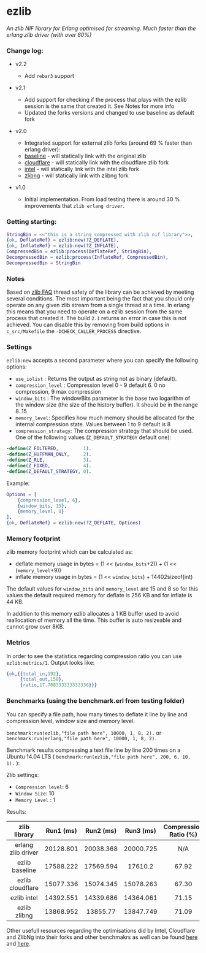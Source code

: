 # ezlib

*An zlib NIF library for Erlang optimised for streaming. Much faster than the erlang zlib driver (with over 60%)* 

### Change log:

- v2.2
    - Add `rebar3` support

- v2.1
    - Add support for checking if the process that plays with the ezlib session is the same that created it. See Notes for more info
    - Updated the forks versions and changed to use baseline as default fork

- v2.0
    - Integrated support for external zlib forks (around 69 % faster than erlang driver):
    - [baseline][1] - will statically link with the original zlib
    - [cloudflare][2] - will statically link with the cloudflare zlib fork
    - [intel][3] - will statically link with the intel zlib fork
    - [zlibng][4] - will statically link with zlibng fork
- v1.0
    - Initial implementation. From load testing there is around 30 % improvements that `zlib erlang driver`.

### Getting starting:

```erlang
StringBin = <<"this is a string compressed with zlib nif library">>,
{ok, DeflateRef} = ezlib:new(?Z_DEFLATE),
{ok, InflateRef} = ezlib:new(?Z_INFLATE),
CompressedBin = ezlib:process(DeflateRef, StringBin),
DecompressedBin = ezlib:process(InflateRef, CompressedBin),
DecompressedBin = StringBin
```

### Notes

Based on [zlib FAQ][7] thread safety of the library can be achieved by meeting several conditions. The most important being
the fact that you should only operate on any given zlib stream from a single thread at a time. In erlang this means that
you need to operate on a ezlib session from the same process that created it. The build `2.1` returns an error in case this is not
achieved. You can disable this by removing from build options in `c_src/Makefile` the `-DCHECK_CALLER_PROCESS` directive.

### Settings

`ezlib:new` accepts a second parameter where you can specify the following options:

- `use_iolist` : Returns the output as string not as binary (default).
- `compression_level` : Compression level 0 - 9 default 6. 0 no compression, 9 max compression
- `window_bits` : The windowBits parameter is the base two logarithm of the window size (the size of the history buffer). It should be in the range 8..15 
- `memory_level`: Specifies how much memory should be allocated for the internal compression state. Values between 1 to 9 default is 8
- `compression_strategy`: The compression strategy that should be used. One of the following values (`Z_DEFAULT_STRATEGY` default one):

```erlang
-define(Z_FILTERED,         1).
-define(Z_HUFFMAN_ONLY,     2).
-define(Z_RLE,              3).
-define(Z_FIXED,            4).
-define(Z_DEFAULT_STRATEGY, 0).
```

Example:

```erlang
Options = [
    {compression_level, 6},
    {window_bits, 15},
    {memory_level, 8}
],
{ok, DeflateRef} = ezlib:new(?Z_DEFLATE, Options)
```

### Memory footprint

zlib memory footprint which can be calculated as:

- deflate memory usage in bytes = (1 << (`window_bits`+2)) + (1 << (`memory_level`+9)) 
- inflate memory usage in bytes = (1 << `window_bits`) + 1440*2*sizeof(int) 

The default values for `window_bits` and `memory_level` are 15 and 8 so for this values the default required memory for deflate is 256 KB and for inflate is 44 KB.

In addition to this memory ezlib allocates a 1 KB buffer used to avoid reallocation of memory all the time. This buffer is auto resizeable and cannot grow over 8KB.

### Metrics

In order to see the statistics regarding compression ratio you can use `ezlib:metrics/1`. Output looks like:

```erlang
{ok,{{total_in,192},
     {total_out,158},
     {ratio,17.708333333333336}}}
```     

### Benchmarks (using the benchmark.erl from testing folder)

You can specify a file path, how many times to deflate it line by line and compression level, window size and memory level.

`benchmark:run(ezlib,"file path here", 10000, 1, 8, 2).` or `benchmark:run(erlang,"file path here", 10000, 1, 8, 2).`

Benchmark results compressing a text file line by line 200 times on a Ubuntu 14.04 LTS ( `benchmark:run(ezlib,"file path here", 200, 6, 10, 1).` ):

Zlib settings:

- `Compression level`: 6
- `Window Size`: 10
- `Memory Level` : 1

Results:

| zlib library       | Run1 (ms) | Run2 (ms) | Run3 (ms) | Compression Ratio (%) |
|:------------------:|:---------:|:---------:|:---------:|:---------------------:|
| erlang zlib driver | 20128.801 | 20038.368 | 20000.725 | N/A                   |
| ezlib baseline     | 17588.222 | 17569.594 | 17610.2   | 67.92                 |
| ezlib cloudflare   | 15077.336 | 15074.345 | 15078.263 | 67.30                 |
| ezlib intel        | 14392.551 | 14339.686 | 14364.061 | 71.15                 |
| ezlib zlibng       | 13868.952 | 13855.77  | 13847.749 | 71.09                 |

Other usefull resources regarding the optimisations did by Intel, Cloudflare and ZlibNg into their forks and other benchmakrs as well can be found [here][5] and [here][6].

[1]:https://github.com/madler/zlib.git
[2]:https://github.com/cloudflare/zlib.git
[3]:https://github.com/jtkukunas/zlib.git
[4]:https://github.com/Dead2/zlib-ng.git
[5]:https://www.snellman.net/blog/archive/2014-08-04-comparison-of-intel-and-cloudflare-zlib-patches.html
[6]:http://www.snellman.net/blog/archive/2015-06-05-updated-zlib-benchmarks/
[7]:http://www.zlib.net/zlib_faq.html#faq21